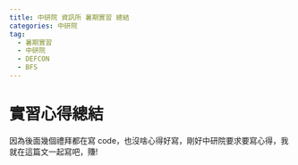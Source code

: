 ```yaml
---
title: 中研院 資訊所 暑期實習 總結
categories: 中研院
tag:
  - 暑期實習
  - 中研院
  - DEFCON
  - BFS
---
```

# 實習心得總結
因為後面幾個禮拜都在寫 code，也沒啥心得好寫，剛好中研院要求要寫心得，我就在這篇文一起寫吧，賺!
